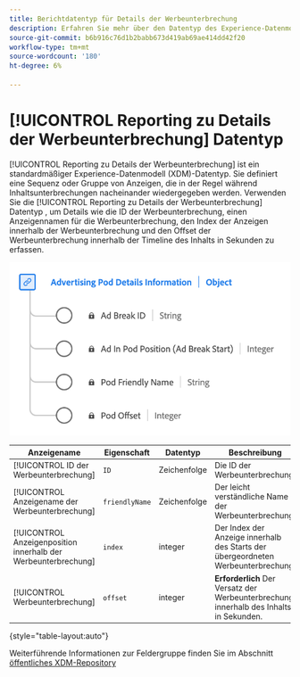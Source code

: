 ```yaml
---
title: Berichtdatentyp für Details der Werbeunterbrechung
description: Erfahren Sie mehr über den Datentyp des Experience-Datenmodells (XDM) für Details der Werbeunterbrechung.
source-git-commit: b6b916c76d1b2babb673d419ab69ae414dd42f20
workflow-type: tm+mt
source-wordcount: '180'
ht-degree: 6%

---
```


# [!UICONTROL Reporting zu Details der Werbeunterbrechung] Datentyp

[!UICONTROL Reporting zu Details der Werbeunterbrechung] ist ein standardmäßiger Experience-Datenmodell (XDM)-Datentyp. Sie definiert eine Sequenz oder Gruppe von Anzeigen, die in der Regel während Inhaltsunterbrechungen nacheinander wiedergegeben werden. Verwenden Sie die [!UICONTROL Reporting zu Details der Werbeunterbrechung] Datentyp , um Details wie die ID der Werbeunterbrechung, einen Anzeigennamen für die Werbeunterbrechung, den Index der Anzeigen innerhalb der Werbeunterbrechung und den Offset der Werbeunterbrechung innerhalb der Timeline des Inhalts in Sekunden zu erfassen.

![Ein Diagramm des Datentyps Werbeunterbrechungsdetails Berichterstellung .](../images/data-types/advertising-pod-details-information.png)

| Anzeigename | Eigenschaft | Datentyp | Beschreibung |
|----------------------------|------------------------|-----------|-------------------------------------------------------|
| [!UICONTROL ID der Werbeunterbrechung] | `ID` | Zeichenfolge | Die ID der Werbeunterbrechung. |
| [!UICONTROL Anzeigename der Werbeunterbrechung] | `friendlyName` | Zeichenfolge | Der leicht verständliche Name der Werbeunterbrechung. |
| [!UICONTROL Anzeigenposition innerhalb der Werbeunterbrechung] | `index` | integer | Der Index der Anzeige innerhalb des Starts der übergeordneten Werbeunterbrechung. |
| [!UICONTROL Werbeunterbrechung] | `offset` | integer | **Erforderlich** Der Versatz der Werbeunterbrechung innerhalb des Inhalts in Sekunden. |

{style="table-layout:auto"}

Weiterführende Informationen zur Feldergruppe finden Sie im Abschnitt [öffentliches XDM-Repository](https://github.com/adobe/xdm/blob/master/components/datatypes/advertisingpoddetails.schema.json)
